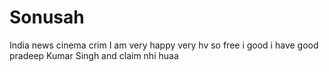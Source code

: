# Sonusah
India news cinema crim
I am very happy 
very hv
so free
i good
i have good 
pradeep Kumar Singh and claim nhi huaa 
